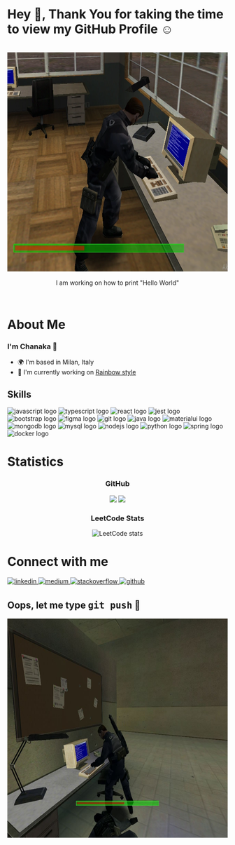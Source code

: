 <h1 align="left"> 
	Hey 👋, Thank You for taking the time to view my GitHub Profile ☺️
</h1>

<br />

<div align="center">
	<img height="500" src="https://github.com/diyonfinesco/computer-hacking-IGI-1/blob/main/coding%20IGI1.jpg?raw=true"  />
	<br />
	<p>I am working on how to print "Hello World"</p>
</div>

<br />

<h1>About Me</h1>
<h3>I'm Chanaka 👨‍</h3>

* 🌍  I'm based in Milan, Italy
* 🚀  I'm currently working on [Rainbow style](http://rainbowstyle.co/)

<h2>Skills</h2>


<div align="left">
  <img src="https://cdn.jsdelivr.net/gh/devicons/devicon/icons/javascript/javascript-original.svg" height="40" width="52" alt="javascript logo"  />
  <img src="https://cdn.jsdelivr.net/gh/devicons/devicon/icons/typescript/typescript-original.svg" height="40" width="52" alt="typescript logo"  />
  <img src="https://cdn.jsdelivr.net/gh/devicons/devicon/icons/react/react-original.svg" height="40" width="52" alt="react logo"  />
  <img src="https://cdn.jsdelivr.net/gh/devicons/devicon/icons/jest/jest-plain.svg" height="40" width="52" alt="jest logo"  />
  <img src="https://cdn.jsdelivr.net/gh/devicons/devicon/icons/bootstrap/bootstrap-original.svg" height="40" width="52" alt="bootstrap logo"  />
  <img src="https://cdn.jsdelivr.net/gh/devicons/devicon/icons/figma/figma-original.svg" height="40" width="52" alt="figma logo"  />
  <img src="https://cdn.jsdelivr.net/gh/devicons/devicon/icons/git/git-original.svg" height="40" width="52" alt="git logo"  />
  <img src="https://cdn.jsdelivr.net/gh/devicons/devicon/icons/java/java-original.svg" height="40" width="52" alt="java logo"  />
  <img src="https://cdn.jsdelivr.net/gh/devicons/devicon/icons/materialui/materialui-original.svg" height="40" width="52" alt="materialui logo"  />
  <img src="https://cdn.jsdelivr.net/gh/devicons/devicon/icons/mongodb/mongodb-original.svg" height="40" width="52" alt="mongodb logo"  />
  <img src="https://cdn.jsdelivr.net/gh/devicons/devicon/icons/mysql/mysql-original.svg" height="40" width="52" alt="mysql logo"  />
  <img src="https://cdn.jsdelivr.net/gh/devicons/devicon/icons/nodejs/nodejs-original.svg" height="40" width="52" alt="nodejs logo"  />
  <img src="https://cdn.jsdelivr.net/gh/devicons/devicon/icons/python/python-original.svg" height="40" width="52" alt="python logo"  />
  <img src="https://cdn.jsdelivr.net/gh/devicons/devicon/icons/spring/spring-original.svg" height="40" width="52" alt="spring logo"  />
  <img src="https://cdn.jsdelivr.net/gh/devicons/devicon/icons/docker/docker-original.svg" height="40" width="52" alt="docker logo"  />
</div>

<h1 align="left">Statistics</h1>

<h3 align="center">GitHub</h3>

<div align="center">
 <img src="https://github-readme-stats.vercel.app/api?username=diyonfinesco&show_icons=true&count_private=true&theme=dark&hide_border=true" height="200" />  

<img src="https://github-readme-stats.vercel.app/api/top-langs/?username=diyonfinesco&hide_border=true&layout=compact&theme=dark" height="200" />  

### LeetCode Stats	
	
![LeetCode stats](https://leetcode-stats-six.vercel.app/?username=diyonfinesco&theme=dark)

</div>

<h1> Connect with me</h1>
<a href="https://linkedin.com/in/https://www.linkedin.com/in/chanaka-s/" target="_blank">
<img src=https://img.shields.io/badge/linkedin-%231E77B5.svg?&style=for-the-badge&logo=linkedin&logoColor=white alt=linkedin style="margin-bottom: 5px;" />
</a>
<a href="https://medium.com/https://medium.com/@diyonfinesco" target="_blank">
<img src=https://img.shields.io/badge/medium-%23292929.svg?&style=for-the-badge&logo=medium&logoColor=white alt=medium style="margin-bottom: 5px;" />
</a>
<a href="https://stackoverflow.com/users/https://stackoverflow.com/users/12899634/chanaka" target="_blank">
<img src=https://img.shields.io/badge/stackoverflow-%23F28032.svg?&style=for-the-badge&logo=stackoverflow&logoColor=white alt=stackoverflow style="margin-bottom: 5px;" />
</a>
<a href="https://github.com/https://github.com/diyonfinesco" target="_blank">
<img src=https://img.shields.io/badge/github-%2324292e.svg?&style=for-the-badge&logo=github&logoColor=white alt=github style="margin-bottom: 5px;" />
</a>  

<br />

<h2 align="left">Oops, let me type <tt>git push</tt> 🥹</h2>

<div align="center">
  <img height="500" src="https://github.com/diyonfinesco/computer-hacking-IGI-1/blob/main/game%20save.jpg"  />
</div>
